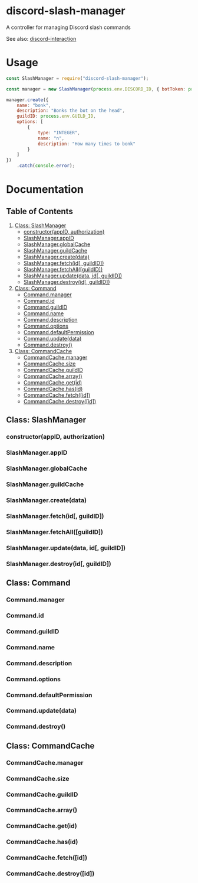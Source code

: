 # discord-slash-manager

A controller for managing Discord slash commands

See also: [discord-interaction](https://github.com/ducktrshessami/discord-interaction)

# Usage

```js
const SlashManager = require("discord-slash-manager");

const manager = new SlashManager(process.env.DISCORD_ID, { botToken: process.env.DISCORD_TOKEN });

manager.create({
    name: "bonk",
    description: "Bonks the bot on the head",
    guildID: process.env.GUILD_ID,
    options: [
        {
            type: "INTEGER",
            name: "n",
            description: "How many times to bonk"
        }
    ]
})
    .catch(console.error);
```

# Documentation

## Table of Contents

1. [Class: SlashManager](#class-slashmanager)
    - [constructor(appID, authorization)](#constructorappid-authorization)
    - [SlashManager.appID](#slashmanagerappid)
    - [SlashManager.globalCache](#slashmanagerglobalcache)
    - [SlashManager.guildCache](#slashmanagerguildcache)
    - [SlashManager.create(data)](#slashmanagercreatedata)
    - [SlashManager.fetch(id[, guildID])](#slashmanagerfetchid-guildid)
    - [SlashManager.fetchAll([guildID])](#slashmanagerfetchallguildid)
    - [SlashManager.update(data, id[, guildID])](#slashmanagerupdatedata-id-guildid)
    - [SlashManager.destroy(id[, guildID])](#slashmanagerdestroyid-guildid)
2. [Class: Command](#class-command)
    - [Command.manager](#commandmanager)
    - [Command.id](#commandid)
    - [Command.guildID](#commandguildid)
    - [Command.name](#commandname)
    - [Command.description](#commanddescription)
    - [Command.options](#commandoptions)
    - [Command.defaultPermission](#commanddefaultpermission)
    - [Command.update(data)](#commandupdatedata)
    - [Command.destroy()](#commanddestroy)
3. [Class: CommandCache](#class-commandcache)
    - [CommandCache.manager](#commandcachemanager)
    - [CommandCache.size](#commandcachesize)
    - [CommandCache.guildID](#commandcacheguildid)
    - [CommandCache.array()](#commandcachearray)
    - [CommandCache.get(id)](#commandcachegetid)
    - [CommandCache.has(id)](#commandcachehasid)
    - [CommandCache.fetch([id])](#commandcachefetchid)
    - [CommandCache.destroy([id])](#commandcachedestroyid)

## Class: SlashManager

### constructor(appID, authorization)

### SlashManager.appID

### SlashManager.globalCache

### SlashManager.guildCache

### SlashManager.create(data)

### SlashManager.fetch(id[, guildID])

### SlashManager.fetchAll([guildID])

### SlashManager.update(data, id[, guildID])

### SlashManager.destroy(id[, guildID])

## Class: Command

### Command.manager

### Command.id

### Command.guildID

### Command.name

### Command.description

### Command.options

### Command.defaultPermission

### Command.update(data)

### Command.destroy()

## Class: CommandCache

### CommandCache.manager

### CommandCache.size

### CommandCache.guildID

### CommandCache.array()

### CommandCache.get(id)

### CommandCache.has(id)

### CommandCache.fetch([id])

### CommandCache.destroy([id])
